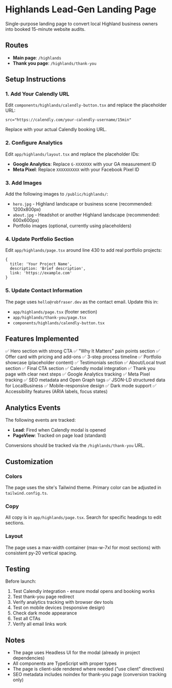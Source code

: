 # Highlands Lead-Gen Landing Page

Single-purpose landing page to convert local Highland business owners into booked 15-minute website audits.

## Routes

- **Main page**: `/highlands`
- **Thank you page**: `/highlands/thank-you`

## Setup Instructions

### 1. Add Your Calendly URL

Edit `components/highlands/calendly-button.tsx` and replace the placeholder URL:

```tsx
src="https://calendly.com/your-calendly-username/15min"
```

Replace with your actual Calendly booking URL.

### 2. Configure Analytics

Edit `app/highlands/layout.tsx` and replace the placeholder IDs:

- **Google Analytics**: Replace `G-XXXXXXX` with your GA measurement ID
- **Meta Pixel**: Replace `XXXXXXXXXX` with your Facebook Pixel ID

### 3. Add Images

Add the following images to `/public/highlands/`:

- `hero.jpg` - Highland landscape or business scene (recommended: 1200x800px)
- `about.jpg` - Headshot or another Highland landscape (recommended: 600x600px)
- Portfolio images (optional, currently using placeholders)

### 4. Update Portfolio Section

Edit `app/highlands/page.tsx` around line 430 to add real portfolio projects:

```tsx
{
  title: 'Your Project Name',
  description: 'Brief description',
  link: 'https://example.com'
}
```

### 5. Update Contact Information

The page uses `hello@robfraser.dev` as the contact email. Update this in:
- `app/highlands/page.tsx` (footer section)
- `app/highlands/thank-you/page.tsx`
- `components/highlands/calendly-button.tsx`

## Features Implemented

✅ Hero section with strong CTA
✅ "Why It Matters" pain points section
✅ Offer card with pricing and add-ons
✅ 3-step process timeline
✅ Portfolio showcase (placeholder content)
✅ Testimonials section
✅ About/Local trust section
✅ Final CTA section
✅ Calendly modal integration
✅ Thank you page with clear next steps
✅ Google Analytics tracking
✅ Meta Pixel tracking
✅ SEO metadata and Open Graph tags
✅ JSON-LD structured data for LocalBusiness
✅ Mobile-responsive design
✅ Dark mode support
✅ Accessibility features (ARIA labels, focus states)

## Analytics Events

The following events are tracked:

- **Lead**: Fired when Calendly modal is opened
- **PageView**: Tracked on page load (standard)

Conversions should be tracked via the `/highlands/thank-you` URL.

## Customization

### Colors

The page uses the site's Tailwind theme. Primary color can be adjusted in `tailwind.config.ts`.

### Copy

All copy is in `app/highlands/page.tsx`. Search for specific headings to edit sections.

### Layout

The page uses a max-width container (max-w-7xl for most sections) with consistent py-20 vertical spacing.

## Testing

Before launch:

1. Test Calendly integration - ensure modal opens and booking works
2. Test thank-you page redirect
3. Verify analytics tracking with browser dev tools
4. Test on mobile devices (responsive design)
5. Check dark mode appearance
6. Test all CTAs
7. Verify all email links work

## Notes

- The page uses Headless UI for the modal (already in project dependencies)
- All components are TypeScript with proper types
- The page is client-side rendered where needed ("use client" directives)
- SEO metadata includes noindex for thank-you page (conversion tracking only)
